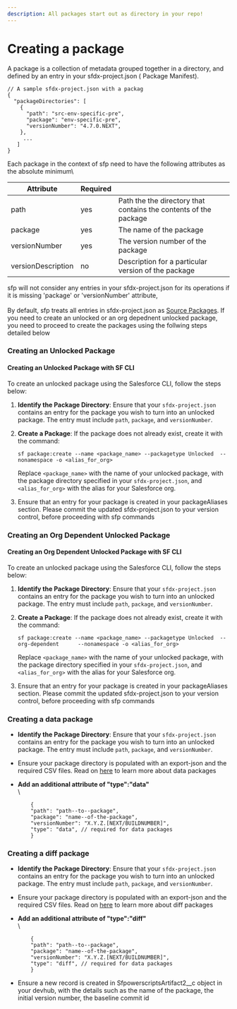 ```yaml
---
description: All packages start out as directory in your repo!
---
```


# Creating a package

A package is a collection of metadata grouped together in a directory, and defined by an entry in your sfdx-project.json ( Package Manifest). &#x20;

```
// A sample sfdx-project.json with a packag
{
  "packageDirectories": [
    {
      "path": "src-env-specific-pre",
      "package": "env-specific-pre",
      "versionNumber": "4.7.0.NEXT",
    },
     ...
   ]
}
```

Each package in the context of sfp need to have the following attributes as the absolute minimum\


| Attribute          | Required |                                                                  |
| ------------------ | -------- | ---------------------------------------------------------------- |
| path               | yes      | Path the the directory that contains the contents of the package |
| package            | yes      | The name of the package                                          |
| versionNumber      | yes      | The version number of the package                                |
| versionDescription | no       | Description for a particular version of the package              |

sfp will not consider any entries in your sfdx-project.json for its operations if  it is missing 'package' or 'versionNumber' attribute,\
\
By default, sfp treats all entries in sfdx-project.json as [Source Packages](supported-package-types/source-packages.md).  If you need to create an unlocked or an org depednent unlocked package, you need to proceed to create  the packages using the follwing steps detailed below

### Creating an Unlocked Package

#### Creating an Unlocked Package with SF CLI

To create an unlocked package using the Salesforce CLI, follow the steps below:

1. **Identify the Package Directory**: Ensure that your `sfdx-project.json` contains an entry for the package you wish to turn into an unlocked package. The entry must include `path`, `package`, and `versionNumber`.
2.  **Create a Package**: If the package does not already exist, create it with the command:

    ```
    sf package:create --name <package_name> --packagetype Unlocked  --nonamespace -o <alias_for_org>
    ```

    Replace `<package_name>` with the name of your unlocked package,   with the package directory specified in your `sfdx-project.json`, and `<alias_for_org>` with the alias for your Salesforce org.
3. Ensure that an entry for your package is created in your packageAliases section.  Please commit the updated sfdx-project.json to your version control, before proceeding with sfp commands

### Creating an Org Dependent Unlocked Package

#### Creating an Org Dependent Unlocked Package with SF CLI

To create an unlocked package using the Salesforce CLI, follow the steps below:

1. **Identify the Package Directory**: Ensure that your `sfdx-project.json` contains an entry for the package you wish to turn into an unlocked package. The entry must include `path`, `package`, and `versionNumber`.
2.  **Create a Package**: If the package does not already exist, create it with the command:

    ```
    sf package:create --name <package_name> --packagetype Unlocked  --org-dependent      --nonamespace -o <alias_for_org>
    ```

    Replace `<package_name>` with the name of your unlocked package,   with the package directory specified in your `sfdx-project.json`, and `<alias_for_org>` with the alias for your Salesforce org.
3. Ensure that an entry for your package is created in your packageAliases section.  Please commit the updated sfdx-project.json to your version control, before proceeding with sfp commands

### Creating a data package

* **Identify the Package Directory**: Ensure that your `sfdx-project.json` contains an entry for the package you wish to turn into an unlocked package. The entry must include `path`, `package`, and `versionNumber`.
* Ensure your package directory is populated with an  export-json and the required CSV files. Read on [here](supported-package-types/data-packages.md) to learn more about data packages
*   **Add an additional attribute of  "type":"data"**\
    \


    ```
        {
        "path": "path--to--package",
        "package": "name--of-the-package", 
        "versionNumber": "X.Y.Z.[NEXT/BUILDNUMBER]",
        "type": "data", // required for data packages
        }
    ```

### Creating a diff package

* **Identify the Package Directory**: Ensure that your `sfdx-project.json` contains an entry for the package you wish to turn into an unlocked package. The entry must include `path`, `package`, and `versionNumber`.
* Ensure your package directory is populated with an  export-json and the required CSV files. Read on [here](supported-package-types/diff-package.md) to learn more about diff packages
*   **Add an additional attribute of  "type":"diff"**\
    \


    ```
        {
        "path": "path--to--package",
        "package": "name--of-the-package", 
        "versionNumber": "X.Y.Z.[NEXT/BUILDNUMBER]",
        "type": "diff", // required for data packages
        }
    ```
* Ensure a  new record is created in SfpowerscriptsArtifact2\_\_c object in your devhub, with the details such as the name of the package, the initial version number, the baseline commit id
